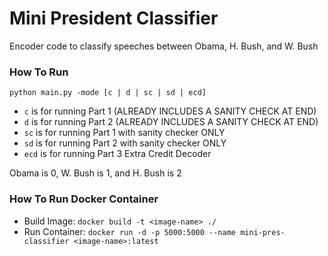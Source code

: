 # Mini President Classifier
Encoder code to classify speeches between Obama, H. Bush, and W. Bush

### How To Run
`python main.py -mode [c | d | sc | sd | ecd]`
- `c` is for running Part 1 (ALREADY INCLUDES A SANITY CHECK AT END)
- `d` is for running Part 2 (ALREADY INCLUDES A SANITY CHECK AT END)
- `sc` is for running Part 1 with sanity checker ONLY
- `sd` is for running Part 2 with sanity checker ONLY
- `ecd` is for running Part 3 Extra Credit Decoder
 
 Obama is 0, W. Bush is 1, and H. Bush is 2

 ### How To Run Docker Container
 - Build Image: `docker build -t <image-name> ./`
 - Run Container: `docker run -d -p 5000:5000 --name mini-pres-classifier <image-name>:latest`
